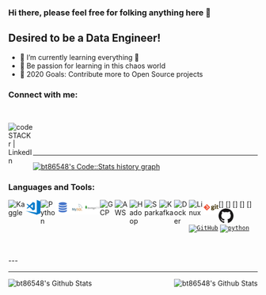 ### Hi there, please feel free for folking anything here 👋

## Desired to be a Data Engineer!
- 📣 I’m currently learning everything 🤣
- 🎯 Be passion for learning in this chaos world
- 🥅 2020 Goals: Contribute more to Open Source projects


<!--END_SECTION:waka-->

### Connect with me:

<br />

[<img align="left" alt="codeSTACKr | LinkedIn" width="50px" src="https://cdn.jsdelivr.net/npm/simple-icons@v3/icons/linkedin.svg" />][linkedin]


<br />

<br />

<br />

---

   <a href="https://codestats.net/users/bt86548">
      <img src='https://arthurtibame-code-stats.herokuapp.com/history-graph/bt86548?width=500&height=300&timezone=08:00&history_days=14&max_languages=15&language_colors=[%223e4053%22,%22f15854%22,%225da5da%22,%22faa43a%22,%2260bd68%22,%22f17cb0%22,%22b2912f%22,%22decf3f%22,%22b276b2%22,%22808080%22]' alt="bt86548's Code::Stats history graph" />
    </a>

### Languages and Tools:
[<img align="left" alt="Kaggle" width="35px" src="https://seeklogo.com/images/K/kaggle-logo-83322F52DE-seeklogo.com.png" />][kaggle]
[<img align="left" alt="Visual Studio Code" width="30px" src="https://raw.githubusercontent.com/github/explore/80688e429a7d4ef2fca1e82350fe8e3517d3494d/topics/visual-studio-code/visual-studio-code.png" />]
[<img align="left" alt="Python" width="30px" src="https://w7.pngwing.com/pngs/792/780/png-transparent-python-computer-icons-tutorial-computer-programming-social-icons-miscellaneous-angle-text-thumbnail.png" />]
[<img align="left" alt="SQL" width="30px" src="https://raw.githubusercontent.com/github/explore/80688e429a7d4ef2fca1e82350fe8e3517d3494d/topics/sql/sql.png" />][website]
[<img align="left" alt="MySQL" width="30px" src="https://raw.githubusercontent.com/github/explore/80688e429a7d4ef2fca1e82350fe8e3517d3494d/topics/mysql/mysql.png" />][website]
[<img align="left" alt="MongoDB" width="30px" src="https://raw.githubusercontent.com/github/explore/80688e429a7d4ef2fca1e82350fe8e3517d3494d/topics/mongodb/mongodb.png" />]
[<img align="left" alt="GCP" width="30px" src="https://cloud.google.com/images/social-icon-google-cloud-1200-630.png" />][website]
[<img align="left" alt="AWS" width="30px" src="https://a0.awsstatic.com/libra-css/images/logos/aws_logo_smile_1200x630.png" />][website]
[<img align="left" alt="Hadoop" width="30px" src="https://e7.pngegg.com/pngimages/260/648/png-clipart-apache-hadoop-logo-big-data-data-analysis-hadoop-distributed-filesystem-hue-hadoop-text-logo.png" />]
[<img align="left" alt="Spark" width="30px" src="https://upload.wikimedia.org/wikipedia/commons/thumb/f/f3/Apache_Spark_logo.svg/1280px-Apache_Spark_logo.svg.png" />][website]
[<img align="left" alt="Kafka" width="30px" src="https://i0.wp.com/logosandtypes.com/wp-content/uploads/2019/08/kafka.png" />][website]
[<img align="left" alt="Docker" width="30px" src="https://seeklogo.com/images/D/docker-logo-CF97D0124B-seeklogo.com.png" />][website]
[<img align="left" alt="Linux" width="30px" src="https://upload.wikimedia.org/wikipedia/commons/b/b0/NewTux.svg" />][website]
[<img align="left" alt="Git" width="30px" src="https://raw.githubusercontent.com/github/explore/80688e429a7d4ef2fca1e82350fe8e3517d3494d/topics/git/git.png" />][website]
[<img align="left" alt="GitHub" width="30px" src="https://raw.githubusercontent.com/github/explore/78df643247d429f6cc873026c0622819ad797942/topics/github/github.png" />]
<code>[<img alt="GitHub"  src="https://www.vectorlogo.zone/logos/zoomus/zoomus-ar21.svg" />][website]</code>
<code>[<img alt="python"  src="https://www.vectorlogo.zone/logos/python/python-ar21.svg" />][website]</code>



<br />
<br />
---

---

<img align="left" alt="bt86548's Github Stats" src="https://github-readme-stats.codestackr.vercel.app/api?username=bt86548&show_icons=true&hide_border=true" />

<img align="right" alt="bt86548's Github Stats" src="https://github-readme-stats.vercel.app/api/top-langs/?username=bt86548" />


[website]: http://arthurtibame.tk
[linkedin]: https://www.linkedin.com/in/%E5%98%89%E5%80%AB-%E6%9D%8E-032a6b1a5/
[twitter]: https://twitter.com/arthur4410
[line]: https://line.me/ti/p/zJUO6aAEyf
[telegram]: https://t.me/Lin_shu_li
[kaggle]: https://www.kaggle.com/arthur8485
